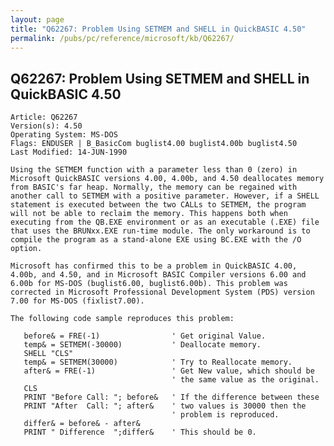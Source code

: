 ```yaml
---
layout: page
title: "Q62267: Problem Using SETMEM and SHELL in QuickBASIC 4.50"
permalink: /pubs/pc/reference/microsoft/kb/Q62267/
---
```


## Q62267: Problem Using SETMEM and SHELL in QuickBASIC 4.50

	Article: Q62267
	Version(s): 4.50
	Operating System: MS-DOS
	Flags: ENDUSER | B_BasicCom buglist4.00 buglist4.00b buglist4.50
	Last Modified: 14-JUN-1990
	
	Using the SETMEM function with a parameter less than 0 (zero) in
	Microsoft QuickBASIC versions 4.00, 4.00b, and 4.50 deallocates memory
	from BASIC's far heap. Normally, the memory can be regained with
	another call to SETMEM with a positive parameter. However, if a SHELL
	statement is executed between the two CALLs to SETMEM, the program
	will not be able to reclaim the memory. This happens both when
	executing from the QB.EXE environment or as an executable (.EXE) file
	that uses the BRUNxx.EXE run-time module. The only workaround is to
	compile the program as a stand-alone EXE using BC.EXE with the /O
	option.
	
	Microsoft has confirmed this to be a problem in QuickBASIC 4.00,
	4.00b, and 4.50, and in Microsoft BASIC Compiler versions 6.00 and
	6.00b for MS-DOS (buglist6.00, buglist6.00b). This problem was
	corrected in Microsoft Professional Development System (PDS) version
	7.00 for MS-DOS (fixlist7.00).
	
	The following code sample reproduces this problem:
	
	   before& = FRE(-1)                ' Get original Value.
	   temp& = SETMEM(-30000)           ' Deallocate memory.
	   SHELL "CLS"
	   temp& = SETMEM(30000)            ' Try to Reallocate memory.
	   after& = FRE(-1)                 ' Get New value, which should be
	                                    ' the same value as the original.
	   CLS
	   PRINT "Before Call: "; before&   ' If the difference between these
	   PRINT "After  Call: "; after&    ' two values is 30000 then the
	                                    ' problem is reproduced.
	   differ& = before& - after&
	   PRINT " Difference  ";differ&    ' This should be 0.
